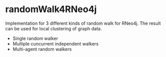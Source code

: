 # randomWalk4RNeo4j
Implementation for 3 different kinds of random walk for RNeo4j. The result can be used for local clustering of graph data.

* Single random walker
* Multiple cuncurrent independent walkers
* Multi-agent random walkers
